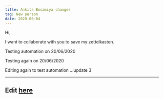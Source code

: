 ```yaml
---
title: Ankita Bosamiya changes
tag: New person
date: 2020-06-04
---
```


Hi,

I want to collaborate with you to save my zettelkasten.

Testing automation on 20/06/2020

Testing again on 20/06/2020

Editing again to test automation ...update 3

---
Edit [here](https://github.com/ankitadhandha/zettelkasten/edit/master/6hbkilml4.md)
---
